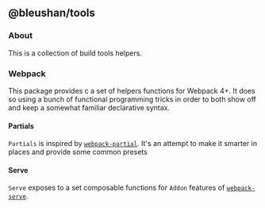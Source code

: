 ## @bleushan/tools

### About

This is a collection of build tools helpers.

### Webpack

This package provides c a set of helpers functions for Webpack 4+. It does so using a bunch of functional
programming tricks in order to both show off and keep a somewhat familiar declarative syntax.

#### Partials

`Partials` is inspired by [`webpack-partial`][1]. It's an attempt to make it smarter in places and
provide some common presets

#### Serve

`Serve` exposes to a set composable functions for `Addon` features of [`webpack-serve`][2].


[1]: https://github.com/metalabdesign/webpack-partial
[2]: https://github.com/webpack-contrib/webpack-serve
